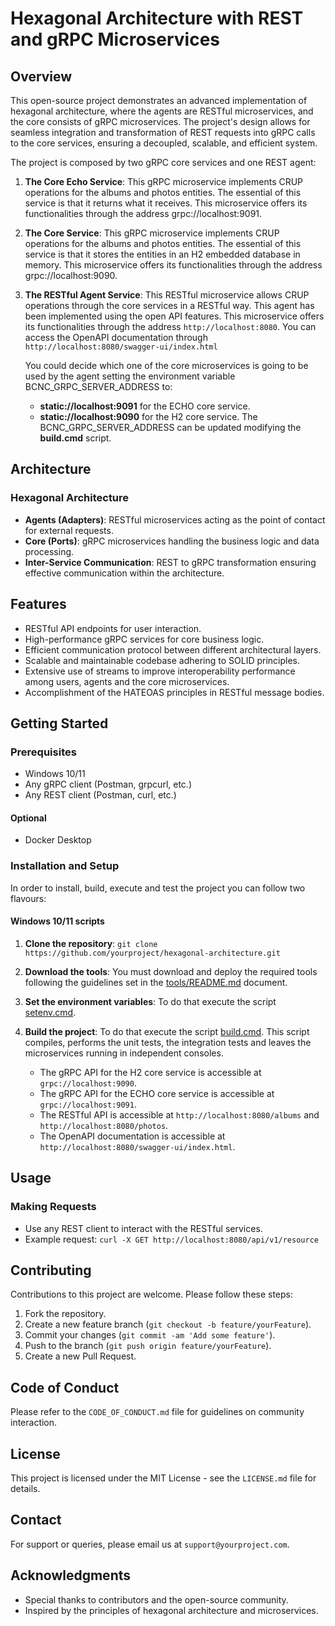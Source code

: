 # Hexagonal Architecture with REST and gRPC Microservices

## Overview
This open-source project demonstrates an advanced implementation of hexagonal architecture, where the agents are RESTful microservices, and the core consists of gRPC microservices.
The project's design allows for seamless integration and transformation of REST requests into gRPC calls to the core services, ensuring a decoupled, scalable, and efficient system.

The project is composed by two gRPC core services and one REST agent:
1. **The Core Echo Service**: This gRPC microservice implements CRUP operations for the albums and photos entities. The essential of this service is that it returns what it receives.
    This microservice offers its functionalities through the address grpc://localhost:9091.
2. **The Core Service**: This gRPC microservice implements CRUP operations for the albums and photos entities. The essential of this service is that it stores the entities in an H2 embedded database in memory.
    This microservice offers its functionalities through the address grpc://localhost:9090.
3. **The RESTful Agent Service**: This RESTful microservice allows CRUP operations through the core services in a RESTful way. This agent has been implemented using the open API features.
    This microservice offers its functionalities through the address `http://localhost:8080`.
    You can access the OpenAPI documentation through `http://localhost:8080/swagger-ui/index.html`

    You could decide which one of the core microservices is going to be used by the agent setting the environment variable BCNC_GRPC_SERVER_ADDRESS to:
    - **static://localhost:9091** for the ECHO core service.
    - **static://localhost:9090** for the H2 core service.
    The BCNC_GRPC_SERVER_ADDRESS can be updated modifying the **build.cmd** script.

## Architecture
### Hexagonal Architecture
- **Agents (Adapters)**: RESTful microservices acting as the point of contact for external requests.
- **Core (Ports)**: gRPC microservices handling the business logic and data processing.
- **Inter-Service Communication**: REST to gRPC transformation ensuring effective communication within the architecture.

## Features
- RESTful API endpoints for user interaction.
- High-performance gRPC services for core business logic.
- Efficient communication protocol between different architectural layers.
- Scalable and maintainable codebase adhering to SOLID principles.
- Extensive use of streams to improve interoperability performance among users, agents and the core microservices.
- Accomplishment of the HATEOAS principles in RESTful message bodies.

## Getting Started
### Prerequisites
- Windows 10/11
- Any gRPC client (Postman, grpcurl, etc.)
- Any REST client (Postman, curl, etc.)

#### Optional
- Docker Desktop 

### Installation and Setup
In order to install, build, execute and test the project you can follow two flavours:

#### Windows 10/11 scripts
1. **Clone the repository**: `git clone https://github.com/yourproject/hexagonal-architecture.git`
2. **Download the tools**: You must download and deploy the required tools following the guidelines set in the [tools/README.md](./tools/README.md) document.
3. **Set the environment variables**: To do that execute the script [setenv.cmd](./setenv.cmd).
4. **Build the project**: To do that execute the script [build.cmd](./build.cmd).
    This script compiles, performs the unit tests, the integration tests and leaves the microservices running in independent consoles.

    - The gRPC API for the H2 core service is accessible at `grpc://localhost:9090`.
    - The gRPC API for the ECHO core service is accessible at `grpc://localhost:9091`.
    - The RESTful API is accessible at `http://localhost:8080/albums` and `http://localhost:8080/photos`.
    - The OpenAPI documentation is accessible at `http://localhost:8080/swagger-ui/index.html`.

## Usage
### Making Requests
- Use any REST client to interact with the RESTful services.
- Example request: `curl -X GET http://localhost:8080/api/v1/resource`

## Contributing
Contributions to this project are welcome. Please follow these steps:
1. Fork the repository.
2. Create a new feature branch (`git checkout -b feature/yourFeature`).
3. Commit your changes (`git commit -am 'Add some feature'`).
4. Push to the branch (`git push origin feature/yourFeature`).
5. Create a new Pull Request.

## Code of Conduct
Please refer to the `CODE_OF_CONDUCT.md` file for guidelines on community interaction.

## License
This project is licensed under the MIT License - see the `LICENSE.md` file for details.

## Contact
For support or queries, please email us at `support@yourproject.com`.

## Acknowledgments
- Special thanks to contributors and the open-source community.
- Inspired by the principles of hexagonal architecture and microservices.
